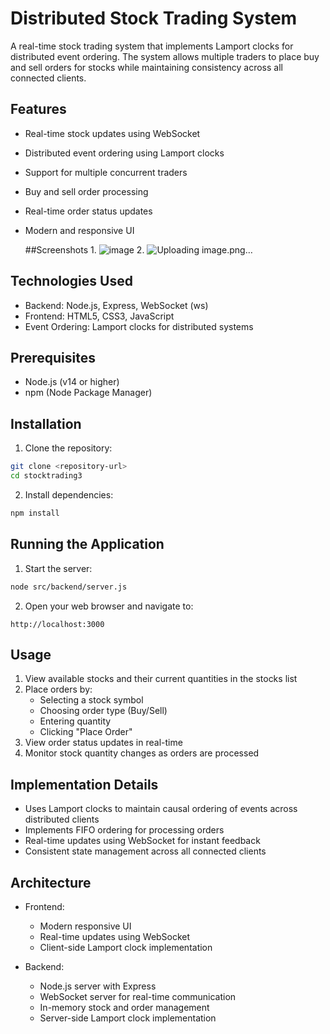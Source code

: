 # Distributed Stock Trading System

A real-time stock trading system that implements Lamport clocks for distributed event ordering. The system allows multiple traders to place buy and sell orders for stocks while maintaining consistency across all connected clients.

## Features

- Real-time stock updates using WebSocket
- Distributed event ordering using Lamport clocks
- Support for multiple concurrent traders
- Buy and sell order processing
- Real-time order status updates
- Modern and responsive UI

  ##Screenshots
  1.
  ![image](https://github.com/user-attachments/assets/9ebf04c7-20b8-4bf3-9f7d-9b93c33dd551)
  2.
  ![Uploading image.png…]()



## Technologies Used

- Backend: Node.js, Express, WebSocket (ws)
- Frontend: HTML5, CSS3, JavaScript
- Event Ordering: Lamport clocks for distributed systems

## Prerequisites

- Node.js (v14 or higher)
- npm (Node Package Manager)

## Installation

1. Clone the repository:
```bash
git clone <repository-url>
cd stocktrading3
```

2. Install dependencies:
```bash
npm install
```

## Running the Application

1. Start the server:
```bash
node src/backend/server.js
```

2. Open your web browser and navigate to:
```
http://localhost:3000
```

## Usage

1. View available stocks and their current quantities in the stocks list
2. Place orders by:
   - Selecting a stock symbol
   - Choosing order type (Buy/Sell)
   - Entering quantity
   - Clicking "Place Order"
3. View order status updates in real-time
4. Monitor stock quantity changes as orders are processed

## Implementation Details

- Uses Lamport clocks to maintain causal ordering of events across distributed clients
- Implements FIFO ordering for processing orders
- Real-time updates using WebSocket for instant feedback
- Consistent state management across all connected clients

## Architecture

- Frontend:
  - Modern responsive UI
  - Real-time updates using WebSocket
  - Client-side Lamport clock implementation
  
- Backend:
  - Node.js server with Express
  - WebSocket server for real-time communication
  - In-memory stock and order management
  - Server-side Lamport clock implementation 
